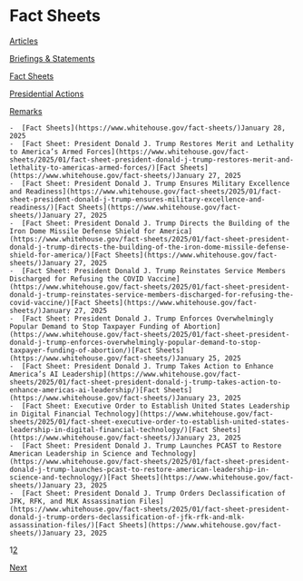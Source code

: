 # 					Fact Sheets				

[Articles](/articles/)

[Briefings &amp; Statements](/briefings-statements/)

[Fact Sheets](/fact-sheets/)

[Presidential Actions](/presidential-actions/)

[Remarks](/remarks/)

    -  [Fact Sheets](https://www.whitehouse.gov/fact-sheets/)January 28, 2025 
    -  [Fact Sheet: President Donald J. Trump Restores Merit and Lethality to America’s Armed Forces](https://www.whitehouse.gov/fact-sheets/2025/01/fact-sheet-president-donald-j-trump-restores-merit-and-lethality-to-americas-armed-forces/)[Fact Sheets](https://www.whitehouse.gov/fact-sheets/)January 27, 2025 
    -  [Fact Sheet: President Donald J. Trump Ensures Military Excellence and Readiness](https://www.whitehouse.gov/fact-sheets/2025/01/fact-sheet-president-donald-j-trump-ensures-military-excellence-and-readiness/)[Fact Sheets](https://www.whitehouse.gov/fact-sheets/)January 27, 2025 
    -  [Fact Sheet: President Donald J. Trump Directs the Building of the Iron Dome Missile Defense Shield for America](https://www.whitehouse.gov/fact-sheets/2025/01/fact-sheet-president-donald-j-trump-directs-the-building-of-the-iron-dome-missile-defense-shield-for-america/)[Fact Sheets](https://www.whitehouse.gov/fact-sheets/)January 27, 2025 
    -  [Fact Sheet: President Donald J. Trump Reinstates Service Members Discharged for Refusing the COVID Vaccine](https://www.whitehouse.gov/fact-sheets/2025/01/fact-sheet-president-donald-j-trump-reinstates-service-members-discharged-for-refusing-the-covid-vaccine/)[Fact Sheets](https://www.whitehouse.gov/fact-sheets/)January 27, 2025 
    -  [Fact Sheet: President Donald J. Trump Enforces Overwhelmingly Popular Demand to Stop Taxpayer Funding of Abortion](https://www.whitehouse.gov/fact-sheets/2025/01/fact-sheet-president-donald-j-trump-enforces-overwhelmingly-popular-demand-to-stop-taxpayer-funding-of-abortion/)[Fact Sheets](https://www.whitehouse.gov/fact-sheets/)January 25, 2025 
    -  [Fact Sheet: President Donald J. Trump Takes Action to Enhance America’s AI Leadership](https://www.whitehouse.gov/fact-sheets/2025/01/fact-sheet-president-donald-j-trump-takes-action-to-enhance-americas-ai-leadership/)[Fact Sheets](https://www.whitehouse.gov/fact-sheets/)January 23, 2025 
    -  [Fact Sheet: Executive Order to Establish United States Leadership in Digital Financial Technology](https://www.whitehouse.gov/fact-sheets/2025/01/fact-sheet-executive-order-to-establish-united-states-leadership-in-digital-financial-technology/)[Fact Sheets](https://www.whitehouse.gov/fact-sheets/)January 23, 2025 
    -  [Fact Sheet: President Donald J. Trump Launches PCAST to Restore American Leadership in Science and Technology](https://www.whitehouse.gov/fact-sheets/2025/01/fact-sheet-president-donald-j-trump-launches-pcast-to-restore-american-leadership-in-science-and-technology/)[Fact Sheets](https://www.whitehouse.gov/fact-sheets/)January 23, 2025 
    -  [Fact Sheet: President Donald J. Trump Orders Declassification of JFK, RFK, and MLK Assassination Files](https://www.whitehouse.gov/fact-sheets/2025/01/fact-sheet-president-donald-j-trump-orders-declassification-of-jfk-rfk-and-mlk-assassination-files/)[Fact Sheets](https://www.whitehouse.gov/fact-sheets/)January 23, 2025 

1[2](https://www.whitehouse.gov/fact-sheets/page/2/)

[Next](https://www.whitehouse.gov/fact-sheets/page/2/)
